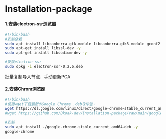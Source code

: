 # Installation-package

#### 1.安装electron-ssr浏览器
```Bash
#!/bin/bash
#安装依赖
sudo apt install libcanberra-gtk-module libcanberra-gtk3-module gconf2 gconf-service libappindicator1 -y
sudo apt-get install libssl-dev -y
sudo apt-get install libsodium-dev -y

#安装electron-ssr
sudo dpkg -i electron-ssr-0.2.6.deb
```
批量复制导入节点，手动更新PCA

#### 2.安装Chrom浏览器
```Bash
#!/bin/bash
#使用wget下载最新的Google Chrome .deb软件包：
wget https://dl.google.com/linux/direct/google-chrome-stable_current_amd64.deb
#wget https://github.com/Bkoak-dev/Installation-package/raw/main/google-chrome-stable_current_amd64.deb

#安装
sudo apt install ./google-chrome-stable_current_amd64.deb -y
google-chrome
```
